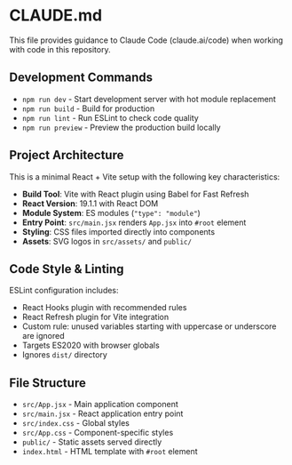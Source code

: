 # CLAUDE.md

This file provides guidance to Claude Code (claude.ai/code) when working with code in this repository.

## Development Commands

- `npm run dev` - Start development server with hot module replacement
- `npm run build` - Build for production 
- `npm run lint` - Run ESLint to check code quality
- `npm run preview` - Preview the production build locally

## Project Architecture

This is a minimal React + Vite setup with the following key characteristics:

- **Build Tool**: Vite with React plugin using Babel for Fast Refresh
- **React Version**: 19.1.1 with React DOM
- **Module System**: ES modules (`"type": "module"`)
- **Entry Point**: `src/main.jsx` renders `App.jsx` into `#root` element
- **Styling**: CSS files imported directly into components
- **Assets**: SVG logos in `src/assets/` and `public/`

## Code Style & Linting

ESLint configuration includes:
- React Hooks plugin with recommended rules
- React Refresh plugin for Vite integration
- Custom rule: unused variables starting with uppercase or underscore are ignored
- Targets ES2020 with browser globals
- Ignores `dist/` directory

## File Structure

- `src/App.jsx` - Main application component
- `src/main.jsx` - React application entry point
- `src/index.css` - Global styles
- `src/App.css` - Component-specific styles
- `public/` - Static assets served directly
- `index.html` - HTML template with `#root` element